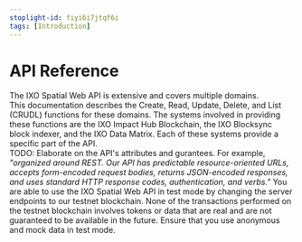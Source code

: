 ```yaml
---
stoplight-id: fiyi6i7jtqf6i
tags: [Introduction]
---
```


# API Reference

The IXO Spatial Web API is extensive and covers multiple domains.\
This documentation describes the Create, Read, Update, Delete, and List (CRUDL) functions for these domains. The systems involved in providing these functions are the IXO Impact Hub Blockchain, the IXO Blocksync block indexer, and the IXO Data Matrix. Each of these systems provide a specific part of the API.\
TODO: Elaborate on the API's attributes and gurantees. For example, _"organized around REST. Our API has predictable resource-oriented URLs, accepts form-encoded request bodies, returns JSON-encoded responses, and uses standard HTTP response codes, authentication, and verbs."_
You are able to use the IXO Spatial Web API in test mode by changing the server endpoints to our testnet blockchain. None of the transactions performed on the testnet blockchain involves tokens or data that are real and are not guaranteed to be available in the future. Ensure that you use anonymous and mock data in test mode.
